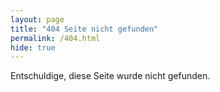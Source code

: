 ```yaml
---
layout: page
title: "404 Seite nicht gefunden"
permalink: /404.html
hide: true
---
```

Entschuldige, diese Seite wurde nicht gefunden.
